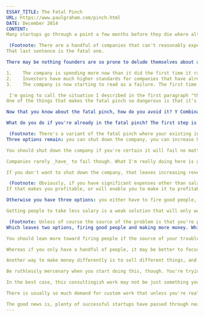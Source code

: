 ```yaml
---
ESSAY_TITLE: The Fatal Pinch
URL: https://www.paulgraham.com/pinch.html
DATE: December 2014
CONTENT:
Many startups go through a point a few months before they die where although they have a significant amount of money in the bank, they're also losing a lot each month, and revenue growth is either nonexistent or mediocre. The company has, say, 6 months of runway. Or to put it more brutally, 6 months before they're out of business. They expect to avoid that by raising more from investors.

 (Footnote: There are a handful of companies that can't reasonably expect to make money for the first year or two, because what they're building takes so long. For these companies substitute "progress" for "revenue growth." You're not one of these companies unless your initial investors agreed in advance that you were. And frankly even these companies wish they weren't, because the illiquidity of "progress" puts them at the mercy of investors.)
That last sentence is the fatal one.

There may be nothing founders are so prone to delude themselves about as how interested investors will be in giving them additional funding. It's hard to convince investors the first time too, but founders expect that. What bites them the second time is a confluence of three forces:

1.    The company is spending more now than it did the first time it raised money.
2.    Investors have much higher standards for companies that have already raised money.
3.    The company is now starting to read as a failure. The first time it raised money, it was neither a success nor a failure; it was too early to ask. Now it's possible to ask that question, and the default answer is failure, because at this point that is the default outcome. 

 I'm going to call the situation I described in the first paragraph "the fatal pinch." I try to resist coining phrases, but making up a name for this situation may snap founders into realizing when they're in it.
One of the things that makes the fatal pinch so dangerous is that it's self-reinforcing. Founders overestimate their chances of raising more money, and so are slack about reaching profitability, which further decreases their chances of raising money.

Now that you know about the fatal pinch, how do you avoid it? Y Combinator tells founders who raise money to act as if it's the last they'll ever get. Because the self-reinforcing nature of this situation works the other way too: the less you need further investment, the easier it is to get.

What do you do if you're already in the fatal pinch? The first step is to re-evaluate the probability of raising more money. I will now, by an amazing feat of clairvoyance, do this for you: the probability is zero.

 (Footnote: There's a variant of the fatal pinch where your existing investors help you along by promising to invest more. Or rather, where you read them as promising to invest more, while they think they're just mentioning the possibility. The way to solve this problem, if you have 8 months of runway or less, is to try to get the money right now. Then you'll either get the money, in which case (immediate) problem solved, or at least prevent your investors from helping you to remain in denial about your fundraising prospects.)
Three options remain: you can shut down the company, you can increase how much you make, and you can decrease how much you spend.

You should shut down the company if you're certain it will fail no matter what you do. Then at least you can give back the money you have left, and save yourself however many months you would have spent riding it down.

Companies rarely _have_ to fail though. What I'm really doing here is giving you the option of admitting you've already given up.

If you don't want to shut down the company, that leaves increasing revenues and decreasing expenses. In most startups, expenses = people, and decreasing expenses = firing people.

 (Footnote: Obviously, if you have significant expenses other than salaries that you can eliminate, do it now.) Deciding to fire people is usually hard, but there's one case in which it shouldn't be: when there are people you already know you should fire but you're in denial about it. If so, now's the time.
If that makes you profitable, or will enable you to make it to profitability on the money you have left, you've avoided the immediate danger.

Otherwise you have three options: you either have to fire good people, get some or all of the employees to take less salary for a while, or increase revenues.

Getting people to take less salary is a weak solution that will only work when the problem isn't too bad. If your current trajectory won't quite get you to profitability but you can get over the threshold by cutting salaries a little, you might be able to make the case to everyone for doing it. Otherwise you're probably just postponing the problem, and that will be obvious to the people whose salaries you're proposing to cut.

 (Footnote: Unless of course the source of the problem is that you're paying yourselves high salaries. If by cutting the founders' salaries to the minimum you need, you can make it to profitability, you should. But it's a bad sign if you needed to read this to realize that. **Thanks** to Sam Altman, Paul Buchheit, Jessica Livingston, and Geoff Ralston for reading drafts of this.)
Which leaves two options, firing good people and making more money. While trying to balance them, keep in mind the eventual goal: to be a successful product company in the sense of having a single thing lots of people use.

You should lean more toward firing people if the source of your trouble is overhiring. If you went out and hired 15 people before you even knew what you were building, you've created a broken company. You need to figure out what you're building, and it will probably be easier to do that with a handful of people than 15. Plus those 15 people might not even be the ones you need for whatever you end up building. So the solution may be to shrink and then figure out what direction to grow in. After all, you're not doing those 15 people any favors if you fly the company into ground with them aboard. They'll all lose their jobs eventually, along with all the time they expended on this doomed company.

Whereas if you only have a handful of people, it may be better to focus on trying to make more money. It may seem facile to suggest a startup make more money, as if that could be done for the asking. Usually a startup is already trying as hard as it can to sell whatever it sells. What I'm suggesting here is not so much to try harder to make money but to try to make money in a different way. For example, if you have only one person selling while the rest are writing code, consider having everyone work on selling. What good will more code do you when you're out of business? If you have to write code to close a certain deal, go ahead; that follows from everyone working on selling. But only work on whatever will get you the most revenue the soonest.

Another way to make money differently is to sell different things, and in particular to do more consultingish work. I say consultingish because there is a long slippery slope from making products to pure consulting, and you don't have to go far down it before you start to offer something really attractive to customers. Although your product may not be very appealing yet, if you're a startup your programmers will often be way better than the ones your customers have. Or you may have expertise in some new field they don't understand. So if you change your sales conversations just a little from "do you want to buy our product?" to "what do you need that you'd pay a lot for?" you may find it's suddenly a lot easier to extract money from customers.

Be ruthlessly mercenary when you start doing this, though. You're trying to save your company from death here, so make customers pay a lot, quickly. And to the extent you can, try to avoid the worst pitfalls of consulting. The ideal thing might be if you built a precisely defined derivative version of your product for the customer, and it was otherwise a straight product sale. You keep the IP and no billing by the hour.

In the best case, this consultingish work may not be just something you do to survive, but may turn out to be the [thing-that-doesn't-scale](https://www.paulgraham.com/ds.html) that defines your company. Don't expect it to be, but as you dive into individual users' needs, keep your eyes open for narrow openings that have wide vistas beyond.

There is usually so much demand for custom work that unless you're really incompetent there has to be some point down the slope of consulting at which you can survive. But I didn't use the term slippery slope by accident; customers' insatiable demand for custom work will always be pushing you toward the bottom. So while you'll probably survive, the problem now becomes to survive with the least damage and distraction.

The good news is, plenty of successful startups have passed through near-death experiences and gone on to flourish. You just have to realize in time that you're near death. And if you're in the fatal pinch, you are.
---
```


